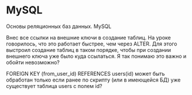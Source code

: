 # MySQL
Основы реляционных баз данных. MySQL

Внес все ссылки на внешние ключи в создание таблиц. На уроке говорилось, что это работает быстрее, чем через ALTER.
Для этого выстроил создание таблиц в таком порядке, чтобы при создании внешнего ключа уже было куда ссылаться.
Я так понимаю это важно и обойти невозможно?

FOREIGN KEY (from_user_id) REFERENCES users(id)
может быть обработан только если ранее по скрипту (или в имеющейся БД) уже существует таблица users с полем id?
